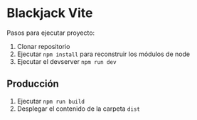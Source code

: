 # Blackjack Vite

Pasos para ejecutar proyecto:

1. Clonar repositorio
2. Ejecutar ```npm install``` para reconstruir los módulos de node
3. Ejecutar el devserver ```npm run dev```

## Producción

1. Ejecutar ```npm run build```
2. Desplegar el contenido de la carpeta ```dist```